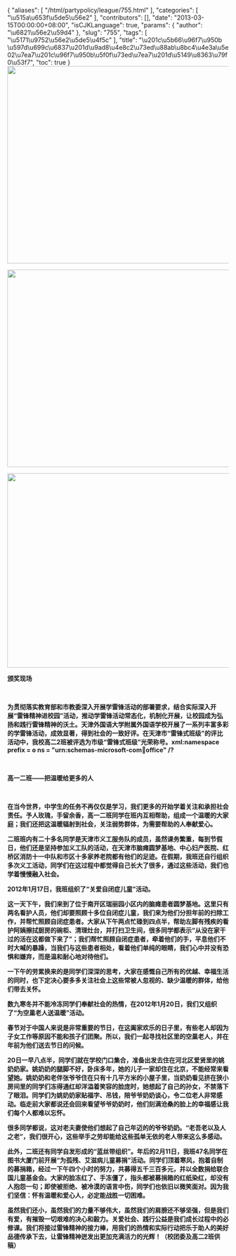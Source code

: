 {
    "aliases": [
        "/html/partypolicy/league/755.html"
    ],
    "categories": [
        "\u515a\u653f\u5de5\u56e2"
    ],
    "contributors": [],
    "date": "2013-03-15T00:00:00+08:00",
    "isCJKLanguage": true,
    "params": {
        "author": "\u6821\u56e2\u59d4"
    },
    "slug": "755",
    "tags": [
        "\u5171\u9752\u56e2\u5de5\u4f5c"
    ],
    "title": "\u201c\u5b66\u96f7\u950b  \u597d\u699c\u6837\u201d\u9ad8\u4e8c2\u73ed\u88ab\u8bc4\u4e3a\u5e02\u7ea7\u201c\u96f7\u950b\u5f0f\u73ed\u7ea7\u201d\u5149\u8363\u79f0\u53f7",
    "toc": true
}
**<img
    src="https://cdn.tfls.online/mirror/full/95e9f010cfabc8101315902c1e0ee8bd3d525e56.jpg"
    style="display:block;margin-left:auto;margin-right:auto;"
    decoding="async"
    fetchpriority="auto"
    loading="lazy"
    height="450"
    width="600"
/>**

**<img
    src="https://cdn.tfls.online/mirror/full/28cfbad18ebcaf5fce8d0c026d11efc8b36bf06b.jpg"
    style="display:block;margin-left:auto;margin-right:auto;"
    decoding="async"
    fetchpriority="auto"
    loading="lazy"
    height="450"
    width="600"
/>**

**<img
    src="https://cdn.tfls.online/mirror/full/8708299a02434523399c599f1011369e65ad9ec5.jpg"
    style="display:block;margin-left:auto;margin-right:auto;"
    decoding="async"
    fetchpriority="auto"
    loading="lazy"
    height="443"
    width="600"
/>**

**颁奖现场**

 

 **为贯彻落实教育部和市教委深入开展学雷锋活动的部署要求，结合实际深入开展“雷锋精神进校园”活动，推动学雷锋活动常态化，机制化开展，让校园成为弘扬和践行雷锋精神的沃土。天津外国语大学附属外国语学校开展了一系列丰富多彩的学雷锋活动，成效显著，得到社会的一致好评。在天津市“雷锋式班级”的评比活动中，我校高二2班被评选为市级“雷锋式班级”光荣称号。xml:namespace prefix = o ns = "urn:schemas-microsoft-com:office:office" /?**

 

**高一二班——把温暖给更多的人**

 

**在当今世界，中学生的任务不再仅仅是学习，我们更多的开始学着关注和承担社会责任。予人玫瑰，手留余香，高一二班同学在班内互相帮助，组成一个温暖的大家庭；我们还把这温暖辐射到社会，关注弱势群体，为需要帮助的人奉献爱心。**

**二班班内有二十多名同学是天津市义工服务队的成员，虽然课务繁重，每到节假日，他们还是坚持参加义工队的活动，在天津市脑瘫圆梦基地、中心妇产医院、红桥区消防十一中队和市区十多家养老院都有他们的足迹。在假期，我班还自行组织多次义工活动，同学们在这过程中都觉得自己长大了很多，通过这些活动，我们也学着慢慢融入社会。**

**2012年1月17日，我班组织了“关爱自闭症儿童”活动。**

**这一天下午，我们来到了位于南开区瑞丽园小区内的脑瘫患者圆梦基地。这里只有两名看护人员，他们却要照顾十多位自闭症儿童，我们来为他们分担年前的扫除工作，并帮忙照顾自闭症患者。大家从下午两点忙碌到四点半，帮助左脚有残疾的看护阿姨擦拭厨房的碗柜、清理灶台，并打扫卫生间，很多同学都表示“从没在家干过的活在这都做下来了”；我们帮忙照顾自闭症患者，牵着他们的手，平息他们不时大喊的暴躁，当我们与这些患者相处，看着他们单纯的眼睛，我们心中并没有恐惧和嫌弃，而是温和耐心地对待他们。**

**一下午的劳累换来的是同学们深深的思考，大家在感慨自己所有的优越、幸福生活的同时，也下定决心要多多关注社会上这些常被人忽视的、缺少温暖的群体，给他们带去关怀。**

**数九寒冬并不能冷冻同学们奉献社会的热情，在2012年1月20日，我们又组织了“为空巢老人送温暖”活动。**

**春节对于中国人来说是非常重要的节日，在这阖家欢乐的日子里，有些老人却因为子女工作等原因不能和孩子们团聚。所以，我们一起寻找社区里的空巢老人，并在年前为他们送去节日的问候。**

**20日一早八点半，同学们就在学校门口集合，准备出发去住在河北区爱贤里的姚奶奶家。姚奶奶的腿脚不好，卧床多年，她的儿子一家却住在北京，不能经常来看望她。姚奶奶和老伴张爷爷住在只有十几平方米的小屋子里，当奶奶看见挤在狭小房间里的同学们冻得通红却洋溢着笑容的脸庞时，她想起了自己的孙女，不禁落下了眼泪。同学们为姚奶奶家贴福字、吊钱，陪爷爷奶奶谈心，令二位老人非常感动。临走前大家都说还会回来看望爷爷奶奶时，他们刻满沧桑的脸上的幸福感让我们每个人都难以忘怀。**

**很多同学都说，这对老夫妻使他们想起了自己年迈的的爷爷奶奶。“老吾老以及人之老”，我们很开心，这些举手之劳却能给这些孤单无依的老人带来这么多感动。**

**此外，二班还有同学自发形成的“蓝丝带组织”。年后的2月11日，我班47名同学在图书大厦门前开展“为孤残、艾滋病儿童募捐”活动。同学们顶着寒风，抱着自制的募捐箱，经过一下午四个小时的努力，共募得五千三百多元，并以全数捐给联合国儿童基金会。大家的脸冻红了、手冻僵了，指头都被募捐箱的红纸染红，却没有人抱怨一句；即使被拒绝、被冷漠的语言中伤，同学们也依旧以微笑面对。因为我们坚信：怀有温暖和爱心人，必定能战胜一切困难。**

**虽然我们还小，虽然我们的力量不够伟大，虽然我们的肩膀还不够坚强，但是我们有爱，有摧毁一切艰难的决心和毅力。关爱社会、践行公益是我们成长过程中的必修课。我们将接过雷锋精神的接力棒，用我们的热情和实际行动把乐于助人的美好品德传承下去，让雷锋精神迸发出更加充满活力的光辉！（校团委及高二2班供稿）**

